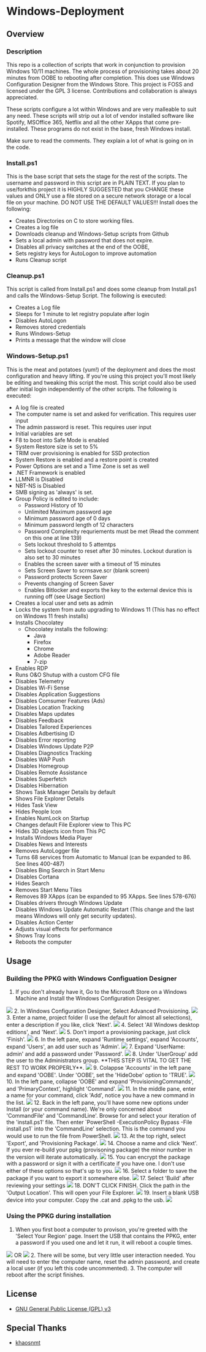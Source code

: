 # Windows-Deployment

## Overview

### Description

This repo is a collection of scripts that work in conjunction to provision Windows 10/11 machines.
The whole process of provisioning takes about 20 minutes from OOBE to rebooting after completion.
This does use Windows Configuration Designer from the Windows Store.
This project is FOSS and licensed under the GPL 3 license. Contributions and collaboration is always appreciated.

These scripts configure a lot within Windows and are very malleable to suit any need. These scripts will strip out a lot of vendor installed software like Spotify, MSOffice 365, Netflix and all the other XApps that come pre-installed. These programs do not exist in the base, fresh Windows install.

Make sure to read the comments. They explain a lot of what is going on in the code.

### Install.ps1

This is the base script that sets the stage for the rest of the scripts.
The username and password in this script are in PLAIN TEXT.
If you plan to use/forkthis project it is HIGHLY SUGGESTED that you CHANGE these values and ONLY use a file stored on a secure network storage or a local file on your machine. DO NOT USE THE DEFAULT VALUES!!!
Install does the following:

- Creates Directories on C to store working files.
- Creates a log file
- Downloads cleanup and Windows-Setup scripts from Github
- Sets a local admin with password that does not expire.
- Disables all privacy switches at the end of the OOBE,
- Sets registry keys for AutoLogon to improve automation
- Runs Cleanup script

### Cleanup.ps1

This script is called from Install.ps1 and does some cleanup from Install.ps1 and calls the Windows-Setup Script.
The following is executed:

- Creates a Log file
- Sleeps for 1 minute to let registry populate after login
- Disables AutoLogon
- Removes stored credentials
- Runs Windows-Setup
- Prints a message that the window will close

### Windows-Setup.ps1

This is the meat and potatoes (yum!) of the deployment and does the most configuration and heavy lifting.
If you're using this project you'll most likely be editing and tweaking this script the most.
This script could also be used after initial login independently of the other scripts.
The following is executed:

- A log file is created
- The computer name is set and asked for verification. This requires user input
- The admin password is reset. This requires user input
- Initial variables are set
- F8 to boot into Safe Mode is enabled
- System Restore size is set to 5%
- TRIM over provisioning is enabled for SSD protection
- System Restore is enabled and a restore point is created
- Power Options are set and a Time Zone is set as well
- .NET Framework is enabled
- LLMNR is Disabled
- NBT-NS is Disabled
- SMB signing as 'always' is set.
- Group Policy is edited to include:
    * Password History of 10
    * Unlimited Maximum password age
    * Minimum password age of 0 days
    * Minimum password length of 12 characters
    * Password Complexity requriements must be met (Read the comment on this one at line 139)
    * Sets lockout threshold to 5 attemtps
    * Sets lockout counter to reset after 30 minutes. Lockout duration is also set to 30 minutes
    * Enables the screen saver with a timeout of 15 minutes
    * Sets Screen Saver to scrnsave.scr (blank screen)
    * Password protects Screen Saver
    * Prevents changing of Screen Saver
    * Enables Bitlocker and exports the key to the external device this is running off (see Usage Section)
- Creates a local user and sets as admin
- Locks the system from auto upgrading to Windows 11 (This has no effect on Windows 11 fresh installs)
- Installs Chocolatey
    * Chocolatey installs the following:
        - Java
        - Firefox
        - Chrome
        - Adobe Reader
        - 7-zip
- Enables RDP
- Runs O&O Shutup with a custom CFG file
- Disables Telemetry
- Disables Wi-Fi Sense
- Disables Application Suggestions
- Disables Comsumer Features (Ads)
- Disables Location Tracking
- Disables Maps updates
- Disables Feedback
- Disables Tailored Experiences
- Disables Adbertising ID
- Disables Error reporting
- Disables Windows Update P2P
- Disables Diagnostics Tracking
- Disables WAP Push
- Disables Homegroup
- Disables Remote Assistance
- Disables Superfetch
- Disables Hibernation
- Shows Task Manager Details by default
- Shows File Explorer Details
- Hides Task View
- Hides People Icon
- Enables NumLock on Startup
- Changes default File Explorer view to This PC
- Hides 3D objects icon from This PC
- Installs Windows Media Player
- Disables News and Interests
- Removes AutoLogger file
- Turns 68 services from Automatic to Manual (can be expanded to 86. See lines 400-487)
- Disables Bing Search in Start Menu
- Disables Cortana
- Hides Search
- Removes Start Menu Tiles
- Removes 89 XApps (can be expanded to 95 XApps. See lines 578-676)
- Disables drivers through Windows Update
- Disables Windows Update Automatic Restart (This change and the last means Windows will only get security updates).
- Disables Action Center
- Adjusts visual effects for performance
- Shows Tray Icons
- Reboots the computer

## Usage

### Building the PPKG with Windows Configuation Designer

1. If you don't already have it, Go to the Microsoft Store on a Windows Machine and Install the Windows Configuration Designer.
<img src="https://github.com/colebermudez/Windows-Deployment/blob/main/PPKG%20Screenshots/Screenshot_22.png?raw=true" />
2. In Windows Configuration Designer, Select Advanced Provisioning.
<img src="https://github.com/colebermudez/Windows-Deployment/blob/main/PPKG%20Screenshots/Screenshot_8.png?raw=true" />
3. Enter a name, project folder (I use the default for almost all selections), enter a description if you like, click 'Next'.
<img src="https://github.com/colebermudez/Windows-Deployment/blob/main/PPKG%20Screenshots/Screenshot_9.png?raw=true" />
4. Select 'All Windows desktop editions', and 'Next'.
<img src="https://github.com/colebermudez/Windows-Deployment/blob/main/PPKG%20Screenshots/Screenshot_10.png?raw=true" />
5. Don't import a provisioning package, just click 'Finish'.
<img src="https://github.com/colebermudez/Windows-Deployment/blob/main/PPKG%20Screenshots/Screenshot_11.png?raw=true" />
6. In the left pane, expand 'Runtime settings', expand 'Accounts', expand 'Users', an add user such as 'Admin'.
<img src="https://github.com/colebermudez/Windows-Deployment/blob/main/PPKG%20Screenshots/Screenshot%2011-1.png?raw=true" />
7. Expand 'UserName: admin' and add a password under 'Password'.
<img src="https://github.com/colebermudez/Windows-Deployment/blob/main/PPKG%20Screenshots/Screenshot%2011-2.png?raw=true" />
8. Under 'UserGroup' add the user to the Administrators group. **THIS STEP IS VITAL TO GET THE REST TO WORK PROPERLY**.
<img src="https://github.com/colebermudez/Windows-Deployment/blob/main/PPKG%20Screenshots/Screenshot%2011-3.png?raw=true" />
9. Colappse 'Accounts' in the left pane and expand 'OOBE'. Under 'OOBE', set the 'HideOobe' option to 'TRUE'.
<img src="https://github.com/colebermudez/Windows-Deployment/blob/main/PPKG%20Screenshots/Screenshot%2011-4.png?raw=true" />
10. In the left pane, collapse 'OOBE' and expand 'ProvisioningCommands', and 'PrimaryContext', highlight 'Command'.
<img src="https://github.com/colebermudez/Windows-Deployment/blob/main/PPKG%20Screenshots/Screenshot_12.png?raw=true" />
11. In the middle pane, enter a name for your command, click 'Add', notice you have a new command in the list.
<img src="https://github.com/colebermudez/Windows-Deployment/blob/main/PPKG%20Screenshots/Screenshot_13.png?raw=true" />
12. Back in the left pane, you'll have some new options under Install (or your command name). We're only concerned about 'CommandFile' and 'CommandLine'. Browse for and select your iteration of the 'install.ps1' file. Then enter `PowerShell -ExecutionPolicy Bypass -File install.ps1` into the 'CommandLine' selection. This is the command you would use to run the file from PowerShell.
<img src="https://github.com/colebermudez/Windows-Deployment/blob/main/PPKG%20Screenshots/2023-02-07 14_58_25-Windows Configuration Designer.png?raw=true" />
13. At the top right, select 'Export', and 'Provisioning Package'.
<img src="https://github.com/colebermudez/Windows-Deployment/blob/main/PPKG%20Screenshots/Screenshot_15.png?raw=true" />
14. Choose a name and click 'Next'. If you ever re-build your ppkg (provisoning package) the minor number in the version will iterate automatically.
<img src="https://github.com/colebermudez/Windows-Deployment/blob/main/PPKG%20Screenshots/Screenshot_16.png?raw=true" />
15. You can encrypt the package with a password or sign it with a certificate if you have one. I don't use either of these options so that's up to you.
<img src="https://github.com/colebermudez/Windows-Deployment/blob/main/PPKG%20Screenshots/Screenshot_17.png?raw=true" />
16. Select a folder to save the package if you want to export it somewhere else.
<img src="https://github.com/colebermudez/Windows-Deployment/blob/main/PPKG%20Screenshots/Screenshot_18.png?raw=true" />
17. Select 'Build' after reviewing your settings
<img src="https://github.com/colebermudez/Windows-Deployment/blob/main/PPKG%20Screenshots/Screenshot_19.png?raw=true" />
18. DON'T CLICK FINISH. Click the path in the 'Output Location'. This will open your File Explorer.
<img src="https://github.com/colebermudez/Windows-Deployment/blob/main/PPKG%20Screenshots/Screenshot_20.png?raw=true" />
19. Insert a blank USB device into your computer. Copy the <PPKGNAME>.cat and <PPKGNAME>.ppkg to the usb.
<img src="https://github.com/colebermudez/Windows-Deployment/blob/main/PPKG%20Screenshots/Screenshot_21.png?raw=true" />
   
### Using the PPKG during installation

1. When you first boot a computer to provison, you're greeted with the 'Select Your Region' page. Insert the USB that contains the PPKG, enter a password if you used one and let it run, it will reboot a couple times.
<img src="https://github.com/colebermudez/Windows-Deployment/blob/main/PPKG%20Screenshots/Windows-10-Creators-Update-Setup-1.jpg" />
OR
<img src="https://github.com/colebermudez/Windows-Deployment/blob/main/PPKG%20Screenshots/windows-11-setup-screen-country-region-mrnoob-768x578.png" />
2. There will be some, but very little user interaction needed. You will need to enter the computer name, reset the admin password, and create a local user (if you left this code uncommented).
3. The computer will reboot after the script finishes.

## License

- [GNU General Public License (GPL) v3](https://www.gnu.org/licenses/gpl-3.0.en.html)

## Special Thanks

- [khaosnmt](https://github.com/khaosnmt)
